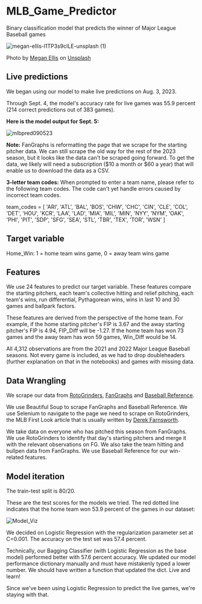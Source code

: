 # MLB_Game_Predictor
Binary classification model that predicts the winner of Major League Baseball games

![megan-ellis-l1TP3s9clLE-unsplash (1)](https://github.com/mbmontana785/MLB_Game_Predictor/assets/53095233/7fd01300-4f21-4b08-9fd2-bd8f1026b789)

Photo by <a href="https://unsplash.com/@megaanmarie?utm_source=unsplash&utm_medium=referral&utm_content=creditCopyText">Megan Ellis</a> on <a href="https://unsplash.com/photos/l1TP3s9clLE?utm_source=unsplash&utm_medium=referral&utm_content=creditCopyText">Unsplash</a>

## Live predictions
We began using our model to make live predictions on Aug. 3, 2023.

Through Sept. 4, the model's accuracy rate for live games was 55.9 percent (214 correct predictions out of 383 games).

**Here is the model output for Sept. 5:**

![mlbpred090523](https://github.com/mbmontana785/MLB_Game_Predictor/assets/53095233/40116b62-a189-4ecf-b576-376433202c12)

**Note:** FanGraphs is reformatting the page that we scrape for the starting pitcher data. We can still scrape the old way for the rest of the 2023 season, but it looks like the data can't be scraped going forward. To get the data, we likely will need a subscription ($10 a month or $60 a year) that will enable us to download the data as a CSV.

**3-letter team codes:** When prompted to enter a team name, please refer to the following team codes. The code can't yet handle errors caused by incorrect team codes.

team_codes = [
    'ARI', 'ATL', 'BAL', 'BOS', 'CHW', 'CHC', 'CIN', 'CLE', 'COL', 'DET', 'HOU',
    'KCR', 'LAA', 'LAD', 'MIA', 'MIL', 'MIN', 'NYY', 'NYM', 'OAK', 'PHI', 'PIT',
    'SDP', 'SFG', 'SEA', 'STL', 'TBR', 'TEX', 'TOR', 'WSN'
]

## Target variable
Home_Win: 1 = home team wins game, 0 = away team wins game

## Features
We use 24 features to predict our target variable. These features compare the starting pitchers, each team's collective hitting and relief pitching, each team's wins, run differential, Pythagorean wins, wins in last 10 and 30 games and ballpark factors.

These features are derived from the perspective of the home team. For example, if the home starting pitcher's FIP is 3.67 and the away starting pitcher's FIP is 4.94, FIP_Diff will be -1.27. If the home team has won 73 games and the away team has won 59 games, Win_Diff would be 14.

All 4,312 observations are from the 2021 and 2022 Major League Baseball seasons. Not every game is included, as we had to drop doubleheaders (further explanation on that in the notebooks) and games with missing data.

## Data Wrangling
We scrape our data from [RotoGrinders](https://rotogrinders.com/), [FanGraphs](https://www.fangraphs.com/) and [Baseball Reference](https://www.baseball-reference.com/).

We use Beautiful Soup to scrape FanGraphs and Baseball Reference. We use Selenium to navigate to the page we need to scrape on RotoGrinders, the MLB First Look article that is usually written by [Derek Farnsworth](https://rotogrinders.com/profiles/notorious).

We take data on everyone who has pitched this season from FanGraphs. We use RotoGrinders to identify that day's starting pitchers and merge it with the relevant observations on FG. We also take the team hitting and bullpen data from FanGraphs. We use Baseball Reference for our win-related features.

## Model iteration
The train-test split is 80/20.

These are the test scores for the models we tried. The red dotted line indicates that the home team won 53.9 percent of the games in our dataset:

![Model_Viz](https://github.com/mbmontana785/MLB_Game_Predictor/assets/53095233/4d9b63ad-030f-4054-982a-4bf15e58a4e1)

We decided on Logistic Regression with the regularization parameter set at C=0.001. The accuracy on the test set was 57.4 percent.

Technically, our Bagging Classifier (with Logistic Regression as the base model) performed better with 57.6 percent accuracy. We updated our model performance dictionary manually and must have mistakenly typed a lower number. We should have written a function that updated the dict. Live and learn! 

Since we've been using Logistic Regression to predict the live games, we're staying with that.





